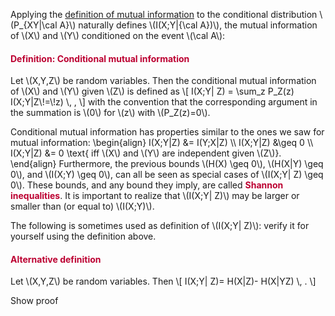 <p>Applying the <a title="Definition: Mutual Information" href="https://canvas.uva.nl/courses/2205/pages/definition-mutual-information" data-api-endpoint="https://canvas.uva.nl/api/v1/courses/2205/pages/definition-mutual-information" data-api-returntype="Page">definition of mutual information</a> to the conditional distribution \(P_{XY|\cal A}\) naturally defines \(I(X;Y|{\cal A})\), the mutual information of \(X\) and \(Y\) conditioned on the event \(\cal A\):</p>
<div class="content-box pad-box-mini border border-trbl border-round">
<h4 style="color: #bc0031;"><strong>Definition: Conditional mutual information</strong></h4>
Let \(X,Y,Z\) be random variables. Then the conditional mutual information of \(X\) and \(Y\) given \(Z\) is defined as \[ I(X;Y| Z) = \sum_z P_Z(z) I(X;Y|Z\!=\!z) \, , \] with the convention that the corresponding argument in the summation is \(0\) for \(z\) with \(P_Z(z)=0\).</div>
<p>Conditional mutual information has properties similar to the ones we saw for mutual information: \begin{align} I(X;Y|Z) &amp;= I(Y;X|Z) \\ I(X;Y|Z) &amp;\geq 0 \\ I(X;Y|Z) &amp;= 0 \text{ iff \(X\) and \(Y\) are independent given \(Z\)}. \end{align} Furthermore, the previous bounds \(H(X) \geq 0\), \(H(X|Y) \geq 0\), and \(I(X;Y) \geq 0\), can all be seen as special cases of \(I(X;Y| Z) \geq 0\). These bounds, and any bound they imply, are called <span style="color: #bc0031;"><strong>Shannon inequalities</strong></span>. It is important to realize that \(I(X;Y| Z)\) may be larger or smaller than (or equal to) \(I(X;Y)\).</p>
<p>The following is sometimes used as definition of \(I(X;Y| Z)\): verify it for yourself using the definition above.</p>
<div class="content-box pad-box-mini border border-trbl border-round">
<h4 style="color: #bc0031;"><strong>Alternative definition</strong></h4>
Let \(X,Y,Z\) be random variables. Then \[ I(X;Y| Z)= H(X|Z)- H(X|YZ) \, . \]
<p><span class="element_toggler" role="button" aria-controls="group1" aria-label="Toggler" aria-expanded="false"><span class="Button">Show proof</span></span></p>
<div id="group1" style="display: none;">
<div class="content-box">\begin{align} I(X;Y|Z) &amp;= \sum_{z \in \mathcal{Z}} P_Z(z) I(X;Y|Z=z) &amp;\text{(by definition)} \\ &amp;= \sum_{z \in \mathcal{Z}} P_Z(z) (H(X|Z=z) - H(X|Y,Z=z)) &amp;\text{(definition of mutual information)} \\ &amp;= \sum_{z \in \mathcal{Z}} P_Z(z) H(X|Z=z) - \sum_{z \in \mathcal{Z}} P_Z(z) H(X|Y,Z=z) \\ &amp;= H(X|Z) - H(X|YZ). \end{align}</div>
</div>
</div>